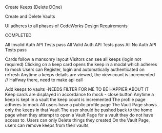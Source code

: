 Create  Keeps (Delete DOne)


Create and Delete Vaults


UI adheres to all phases of CodeWorks Design Requirements




COMPLETED

All Invalid Auth API Tests pass
All Valid Auth API Tests pass
All No Auth API Tests pass

Cards follow a mansonry layout
Visitors can see all keeps (login not required)
Clicking on a keep card opens the keep in a modal which adheres to mock
Users can Register, login and automatically authenticated on refresh
Anytime a keeps details are viewed, the view count is incremented // Halfway there, need to make api call

Add keeps to vaults -NEEDS FILTER FOR ME TO BE HAPPIER ABOUT IT
Keep cards are displayed in accordance to mock - close button
Anytime a keep is kept in a vault the keep count is incremented
The profile page adheres to mock
All users have a public profile page
The Vault Page shows only the keeps in that Vault
The user should be pushed back to the home page when they attempt to open a Vault Page for a vault they do not have access to.
Users can only Delete things they created 
On the Vault Page, users can remove keeps from their vaults




















